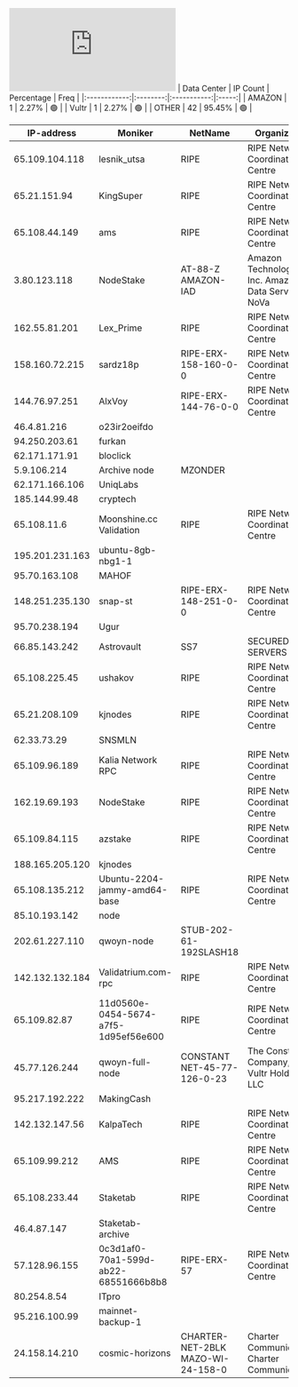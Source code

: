 ![Diagramm](https://github.com/obajay/StateSync-snapshots/blob/main/Projects/Qwoyn/1/README.md)
| Data Center | IP Count | Percentage | Freq |
|:------------:|:--------:|:-----------:|:-----:|
| AMAZON | 1 | 2.27% | 🟢 |
| Vultr | 1 | 2.27% | 🟢 |
| OTHER | 42 | 95.45% | 🟢 |

<!-- START_TABLE -->
| IP-address | Moniker | NetName | Organization |
|-------------|-------------|-------------|-------------|
| 65.109.104.118 | lesnik_utsa | RIPE | RIPE Network Coordination Centre |
| 65.21.151.94 | KingSuper | RIPE | RIPE Network Coordination Centre |
| 65.108.44.149 | ams | RIPE | RIPE Network Coordination Centre |
| 3.80.123.118 | NodeStake | AT-88-Z AMAZON-IAD | Amazon Technologies Inc. Amazon Data Services NoVa |
| 162.55.81.201 | Lex_Prime | RIPE | RIPE Network Coordination Centre |
| 158.160.72.215 | sardz18p | RIPE-ERX-158-160-0-0 | RIPE Network Coordination Centre |
| 144.76.97.251 | AlxVoy | RIPE-ERX-144-76-0-0 | RIPE Network Coordination Centre |
| 46.4.81.216 | o23ir2oeifdo |  |  |
| 94.250.203.61 | furkan |  |  |
| 62.171.171.91 | bloclick |  |  |
| 5.9.106.214 | Archive node | MZONDER |  |  |
| 62.171.166.106 | UniqLabs |  |  |
| 185.144.99.48 | cryptech |  |  |
| 65.108.11.6 | Moonshine.cc Validation | RIPE | RIPE Network Coordination Centre |
| 195.201.231.163 | ubuntu-8gb-nbg1-1 |  |  |
| 95.70.163.108 | MAHOF |  |  |
| 148.251.235.130 | snap-st | RIPE-ERX-148-251-0-0 | RIPE Network Coordination Centre |
| 95.70.238.194 | Ugur |  |  |
| 66.85.143.242 | Astrovault | SS7 | SECURED SERVERS LLC |
| 65.108.225.45 | ushakov | RIPE | RIPE Network Coordination Centre |
| 65.21.208.109 | kjnodes | RIPE | RIPE Network Coordination Centre |
| 62.33.73.29 | SNSMLN |  |  |
| 65.109.96.189 | Kalia Network RPC | RIPE | RIPE Network Coordination Centre |
| 162.19.69.193 | NodeStake | RIPE | RIPE Network Coordination Centre |
| 65.109.84.115 | azstake | RIPE | RIPE Network Coordination Centre |
| 188.165.205.120 | kjnodes |  |  |
| 65.108.135.212 | Ubuntu-2204-jammy-amd64-base | RIPE | RIPE Network Coordination Centre |
| 85.10.193.142 | node |  |  |
| 202.61.227.110 | qwoyn-node | STUB-202-61-192SLASH18 |  |
| 142.132.132.184 | Validatrium.com-rpc | RIPE | RIPE Network Coordination Centre |
| 65.109.82.87 | 11d0560e-0454-5674-a7f5-1d95ef56e600 | RIPE | RIPE Network Coordination Centre |
| 45.77.126.244 | qwoyn-full-node | CONSTANT NET-45-77-126-0-23 | The Constant Company, LLC Vultr Holdings, LLC |
| 95.217.192.222 | MakingCash |  |  |
| 142.132.147.56 | KalpaTech | RIPE | RIPE Network Coordination Centre |
| 65.109.99.212 | AMS | RIPE | RIPE Network Coordination Centre |
| 65.108.233.44 | Staketab | RIPE | RIPE Network Coordination Centre |
| 46.4.87.147 | Staketab-archive |  |  |
| 57.128.96.155 | 0c3d1af0-70a1-599d-ab22-68551666b8b8 | RIPE-ERX-57 | RIPE Network Coordination Centre |
| 80.254.8.54 | ITpro |  |  |
| 95.216.100.99 | mainnet-backup-1 |  |  |
| 24.158.14.210 | cosmic-horizons | CHARTER-NET-2BLK MAZO-WI-24-158-0 | Charter Communications Charter Communications |

<!-- END_TABLE -->